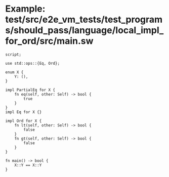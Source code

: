 # Example: test/src/e2e_vm_tests/test_programs/should_pass/language/local_impl_for_ord/src/main.sw

```sway
script;

use std::ops::{Eq, Ord};

enum X {
    Y: (),
}

impl PartialEq for X {
    fn eq(self, other: Self) -> bool {
        true
    }
}
impl Eq for X {}

impl Ord for X {
    fn lt(self, other: Self) -> bool {
        false
    }
    fn gt(self, other: Self) -> bool {
        false
    }
}

fn main() -> bool {
    X::Y == X::Y
}

```
